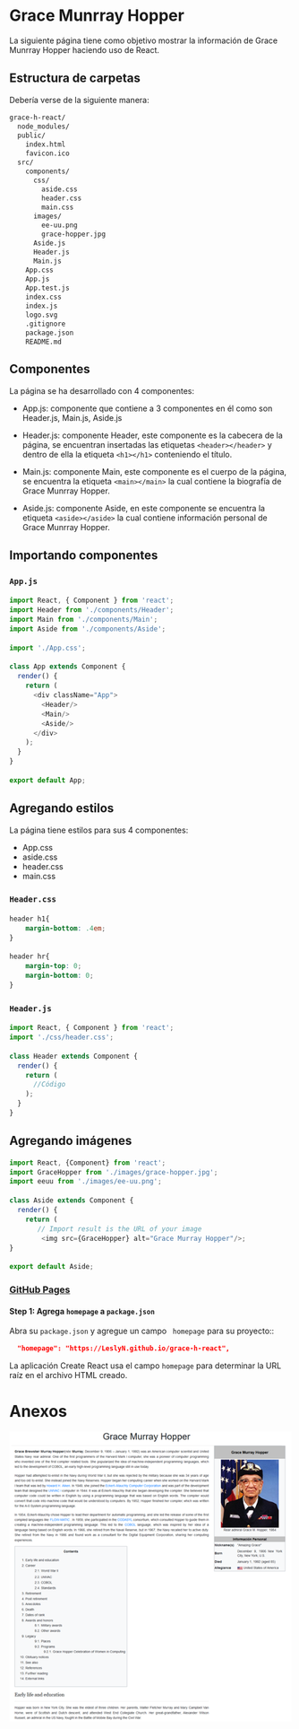 # Grace Munrray Hopper

La siguiente página tiene como objetivo mostrar la información de Grace Munrray Hopper haciendo uso de React.

## Estructura de carpetas

Debería verse de la siguiente manera:

```
grace-h-react/
  node_modules/
  public/
    index.html
    favicon.ico
  src/
    components/
      css/
        aside.css
        header.css
        main.css
      images/
        ee-uu.png
        grace-hopper.jpg
      Aside.js
      Header.js
      Main.js
    App.css
    App.js
    App.test.js
    index.css
    index.js
    logo.svg
    .gitignore
    package.json
    README.md
```

## Componentes

La página se ha desarrollado con 4 componentes:

- App.js: componente que contiene a 3 componentes en él como son Header.js, Main.js, Aside.js 

- Header.js: componente Header, este componente es la cabecera de la p&aacute;gina, se encuentran insertadas las etiquetas `<header></header>` y dentro de ella la etiqueta `<h1></h1>` conteniendo el título. 

- Main.js: componente Main, este componente es el cuerpo de la p&aacute;gina, se encuentra la etiqueta `<main></main>` la cual contiene la biograf&iacute;a de Grace Munrray Hopper.

- Aside.js: componente Aside, en este componente se encuentra la etiqueta `<aside></aside>` la cual contiene informaci&oacute;n personal de Grace Munrray Hopper.

## Importando componentes

### `App.js`

```js
import React, { Component } from 'react';
import Header from './components/Header';
import Main from './components/Main';
import Aside from './components/Aside';

import './App.css';

class App extends Component {
  render() {
    return (
      <div className="App">
        <Header/>
        <Main/>
        <Aside/>
      </div>
    );
  }
}

export default App;
```

## Agregando estilos

La página tiene estilos para sus 4 componentes:

- App.css
- aside.css
- header.css
- main.css

### `Header.css`

```css
header h1{
	margin-bottom: .4em;
}

header hr{
	margin-top: 0;
	margin-bottom: 0;
}
```

### `Header.js`

```js
import React, { Component } from 'react';
import './css/header.css';

class Header extends Component {
  render() {
    return (
      //Código
    );
  }
}
```

## Agregando imágenes

```js
import React, {Component} from 'react';
import GraceHopper from './images/grace-hopper.jpg';
import eeuu from './images/ee-uu.png';

class Aside extends Component {
  render() {
    return (
       // Import result is the URL of your image
        <img src={GraceHopper} alt="Grace Murray Hopper"/>;
}

export default Aside;
```

### [GitHub Pages](https://pages.github.com/)

#### Step 1: Agrega `homepage` a `package.json`

Abra su `package.json` y agregue un campo ` homepage` para su proyecto::

```json
  "homepage": "https://LeslyN.github.io/grace-h-react",
```
La aplicación Create React usa el campo `homepage` para determinar la URL raíz en el archivo HTML creado.

# Anexos

![resultado](src/components/docs/resultado.png "resultado")